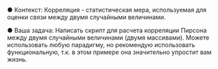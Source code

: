 ● Контекст:
Корреляция - статистическая мера, используемая для оценки
связи между двумя случайными величинами.

● Ваша задача:
Написать скрипт для расчета корреляции Пирсона между
двумя случайными величинами (двумя массивами). Можете
использовать любую парадигму, но рекомендую использовать
функциональную, т.к. в этом примере она значительно
упростит вам жизнь.
